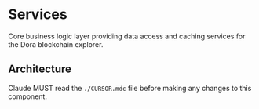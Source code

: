 # Services

Core business logic layer providing data access and caching services for the Dora blockchain explorer.

## Architecture  
Claude MUST read the `./CURSOR.mdc` file before making any changes to this component.